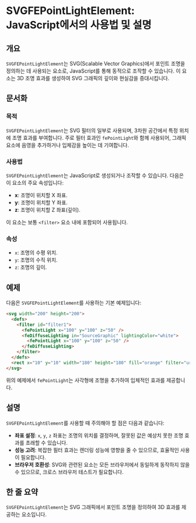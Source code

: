 <!--
Meta Description: # SVGFEPointLightElement: JavaScript에서의 사용법 및 설명 ## 개요 `SVGFEPointLightElement`는 SVG(Scalable Vector Graphics)에서 포인트 조명을 정의하는 데 사용되는 요소로, JavaScript를 ...
Meta Keywords: svgfepointlightelement, svg, 효과를, fepointlight, filter
-->

# SVGFEPointLightElement: JavaScript에서의 사용법 및 설명

## 개요
`SVGFEPointLightElement`는 SVG(Scalable Vector Graphics)에서 포인트 조명을 정의하는 데 사용되는 요소로, JavaScript를 통해 동적으로 조작할 수 있습니다. 이 요소는 3D 조명 효과를 생성하여 SVG 그래픽의 깊이와 현실감을 증대시킵니다.

## 문서화
### 목적
`SVGFEPointLightElement`는 SVG 필터의 일부로 사용되며, 3차원 공간에서 특정 위치에 조명 효과를 부여합니다. 주로 필터 효과인 `fePointLight`와 함께 사용되어, 그래픽 요소에 음영을 추가하거나 입체감을 높이는 데 기여합니다.

### 사용법
`SVGFEPointLightElement`는 JavaScript로 생성되거나 조작할 수 있습니다. 다음은 이 요소의 주요 속성입니다:

- **x**: 조명이 위치할 X 좌표.
- **y**: 조명이 위치할 Y 좌표.
- **z**: 조명이 위치할 Z 좌표(깊이).

이 요소는 보통 `<filter>` 요소 내에 포함되어 사용됩니다.

### 속성
- `x`: 조명의 수평 위치.
- `y`: 조명의 수직 위치.
- `z`: 조명의 깊이.

## 예제
다음은 `SVGFEPointLightElement`를 사용하는 기본 예제입니다:

```html
<svg width="200" height="200">
  <defs>
    <filter id="filter1">
      <fePointLight x="100" y="100" z="50" />
      <feDiffuseLighting in="SourceGraphic" lightingColor="white">
        <fePointLight x="100" y="100" z="50" />
      </feDiffuseLighting>
    </filter>
  </defs>
  <rect x="10" y="10" width="180" height="180" fill="orange" filter="url(#filter1)" />
</svg>
```

위의 예제에서 `fePointLight`는 사각형에 조명을 추가하여 입체적인 효과를 제공합니다.

## 설명
`SVGFEPointLightElement`를 사용할 때 주의해야 할 점은 다음과 같습니다:

- **좌표 설정**: `x`, `y`, `z` 좌표는 조명의 위치를 결정하며, 잘못된 값은 예상치 못한 조명 효과를 초래할 수 있습니다.
- **성능 고려**: 복잡한 필터 효과는 렌더링 성능에 영향을 줄 수 있으므로, 효율적인 사용이 필요합니다.
- **브라우저 호환성**: SVG와 관련된 요소는 모든 브라우저에서 동일하게 동작하지 않을 수 있으므로, 크로스 브라우저 테스트가 필요합니다.

## 한 줄 요약
`SVGFEPointLightElement`는 SVG 그래픽에서 포인트 조명을 정의하여 3D 효과를 제공하는 요소입니다.